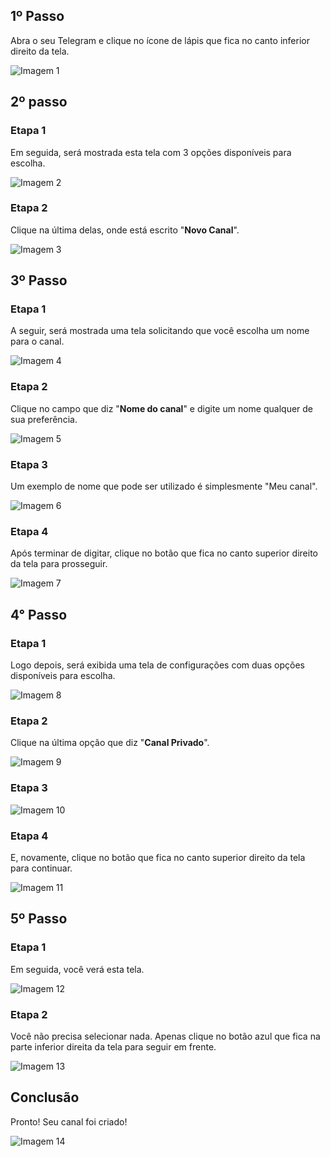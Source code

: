 ## 1º Passo

Abra o seu Telegram e clique no ícone de lápis que fica no canto inferior direito da tela.

![Imagem 1](./images/1.jpg)

## 2º passo

### Etapa 1

Em seguida, será mostrada esta tela com 3 opções disponíveis para escolha.

![Imagem 2](./images/2.jpg)

### Etapa 2

Clique na última delas, onde está escrito "**Novo Canal**".

![Imagem 3](./images/3.jpg)

## 3º Passo

### Etapa 1

A seguir, será mostrada uma tela solicitando que você escolha um nome para o canal.

![Imagem 4](./images/4.jpg)

### Etapa 2

Clique no campo que diz "**Nome do canal**" e digite um nome qualquer de sua preferência.

![Imagem 5](./images/5.jpg)

### Etapa 3

Um exemplo de nome que pode ser utilizado é simplesmente "Meu canal".

![Imagem 6](./images/6.jpg)

### Etapa 4

Após terminar de digitar, clique no botão que fica no canto superior direito da tela para prosseguir.

![Imagem 7](./images/7.jpg)

## 4° Passo

### Etapa 1

Logo depois, será exibida uma tela de configurações com duas opções disponíveis para escolha.

![Imagem 8](./images/8.jpg)

### Etapa 2

Clique na última opção que diz "**Canal Privado**".

![Imagem 9](./images/9.jpg)

### Etapa 3

![Imagem 10](./images/10.jpg)

### Etapa 4

E, novamente, clique no botão que fica no canto superior direito da tela para continuar.

![Imagem 11](./images/11.jpg)

## 5º Passo

### Etapa 1

Em seguida, você verá esta tela.

![Imagem 12](./images/12.jpg)

### Etapa 2

Você não precisa selecionar nada. Apenas clique no botão azul que fica na parte inferior direita da tela para seguir em frente.

![Imagem 13](./images/13.jpg)

## Conclusão

Pronto! Seu canal foi criado!

![Imagem 14](./images/14.jpg)